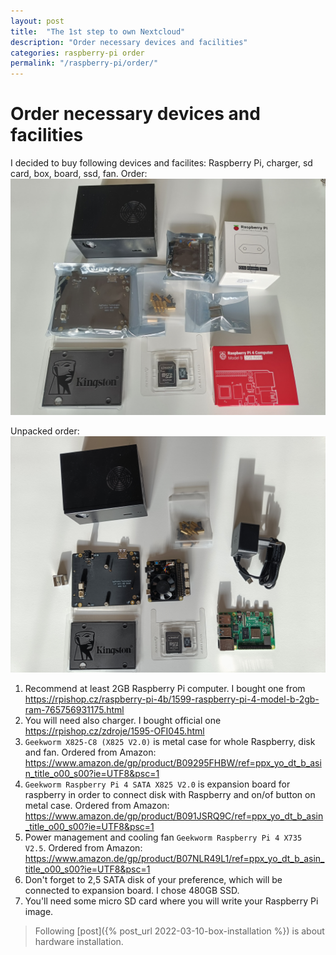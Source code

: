 ```yaml
---
layout: post
title:  "The 1st step to own Nextcloud"
description: "Order necessary devices and facilities"
categories: raspberry-pi order
permalink: "/raspberry-pi/order/"
---
```

# Order necessary devices and facilities

I decided to buy following devices and facilites: Raspberry Pi, charger, sd card, box, board, ssd, fan.
Order: ![packed order](/assets/images/packed_order.jpg)

Unpacked order: ![unpacked order](/assets/images/unpacked_order.jpg)

1. Recommend at least 2GB Raspberry Pi computer. I bought one from https://rpishop.cz/raspberry-pi-4b/1599-raspberry-pi-4-model-b-2gb-ram-765756931175.html
2. You will need also charger. I bought official one https://rpishop.cz/zdroje/1595-OFI045.html
3. `Geekworm X825-C8 (X825 V2.0)` is metal case for whole Raspberry, disk and fan. Ordered from Amazon: https://www.amazon.de/gp/product/B09295FHBW/ref=ppx_yo_dt_b_asin_title_o00_s00?ie=UTF8&psc=1
4. `Geekworm Raspberry Pi 4 SATA X825 V2.0` is expansion board for raspberry in order to connect disk with Raspberry and on/of button on metal case. Ordered from Amazon: https://www.amazon.de/gp/product/B091JSRQ9C/ref=ppx_yo_dt_b_asin_title_o00_s00?ie=UTF8&psc=1
5. Power management and cooling fan `Geekworm Raspberry Pi 4 X735 V2.5`. Ordered from Amazon: https://www.amazon.de/gp/product/B07NLR49L1/ref=ppx_yo_dt_b_asin_title_o00_s00?ie=UTF8&psc=1
6. Don't forget to 2,5 SATA disk of your preference, which will be connected to expansion board. I chose 480GB SSD.
7. You'll need some micro SD card where you will write your Raspberry Pi image.

> Following [post]({% post_url 2022-03-10-box-installation %}) is about hardware installation.